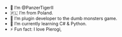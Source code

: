 - 👋 I’m @PanzerTigerII
- 🇵🇱 I’m from Poland.
- 👀 I’m plugin developer to the dumb monsters game.
- 🌱 I’m currently learning C# & Python.
- ⚡ Fun fact: I love Pierogi,
